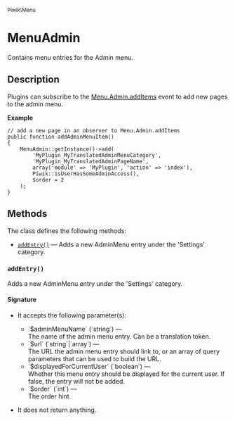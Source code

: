 <small>Piwik\Menu</small>

MenuAdmin
=========

Contains menu entries for the Admin menu.

Description
-----------

Plugins can subscribe to the 
[Menu.Admin.addItems](/api-reference/hooks#menuadminadditems) event to add new pages to the admin menu.

**Example**

    // add a new page in an observer to Menu.Admin.addItems
    public function addAdminMenuItem()
    {
        MenuAdmin::getInstance()->add(
            'MyPlugin_MyTranslatedAdminMenuCategory',
            'MyPlugin_MyTranslatedAdminPageName',
            array('module' => 'MyPlugin', 'action' => 'index'),
            Piwik::isUserHasSomeAdminAccess(),
            $order = 2
        );
    }

Methods
-------

The class defines the following methods:

- [`addEntry()`](#addentry) &mdash; Adds a new AdminMenu entry under the 'Settings' category.

<a name="addentry" id="addentry"></a>
<a name="addEntry" id="addEntry"></a>
### `addEntry()`

Adds a new AdminMenu entry under the 'Settings' category.

#### Signature

-  It accepts the following parameter(s):

   <ul>
   <li>
      <div markdown="1" class="parameter">
      `$adminMenuName` (`string`) &mdash;

      <div markdown="1" class="param-desc"> The name of the admin menu entry. Can be a translation token.</div>

      <div style="clear:both;"/>

      </div>
   </li>
   <li>
      <div markdown="1" class="parameter">
      `$url` (`string`|`array`) &mdash;

      <div markdown="1" class="param-desc"> The URL the admin menu entry should link to, or an array of query parameters that can be used to build the URL.</div>

      <div style="clear:both;"/>

      </div>
   </li>
   <li>
      <div markdown="1" class="parameter">
      `$displayedForCurrentUser` (`boolean`) &mdash;

      <div markdown="1" class="param-desc"> Whether this menu entry should be displayed for the current user. If false, the entry will not be added.</div>

      <div style="clear:both;"/>

      </div>
   </li>
   <li>
      <div markdown="1" class="parameter">
      `$order` (`int`) &mdash;

      <div markdown="1" class="param-desc"> The order hint.</div>

      <div style="clear:both;"/>

      </div>
   </li>
   </ul>
- It does not return anything.

